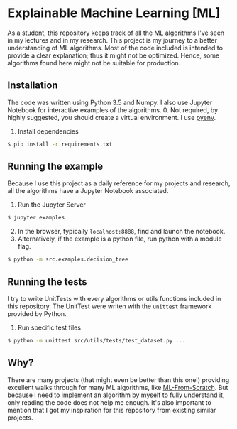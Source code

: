 # Explainable Machine Learning [ML]
As a student, this repository keeps track of all the ML algorithms I've seen in my lectures and in my research.
This project is my journey to a better understanding of ML algorithms.
Most of the code included is intended to provide a clear explanation; thus it might not be optimized. Hence, some algorithms found here might not be suitable for production.

## Installation
The code was written using Python 3.5 and Numpy. I also use Jupyter Notebook for interactive examples of the algorithms.
0. Not required, by highly suggested, you should create a virtual environment. I use [pyenv](https://github.com/pyenv/pyenv).
1. Install dependencies
```bash
$ pip install -r requirements.txt
```

## Running the example
Because I use this project as a daily reference for my projects and research, all the algorithms have a Jupyter Notebook associated.
1. Run the Jupyter Server
```bash
$ jupyter examples
```
2. In the browser, typically `localhost:8888`, find and launch the notebook.
3. Alternatively, if the example is a python file, run python with a module flag.
```bash
$ python -m src.examples.decision_tree
```

## Running the tests
I try to write UnitTests with every algorithms or utils functions included in this repository.
The UnitTest were writen with the `unittest` framework provided by Python.
1. Run specific test files
```bash
$ python -m unittest src/utils/tests/test_dataset.py ...
```

## Why?
There are many projects (that might even be better than this one!) providing excellent walks through for many ML algorithms, like [ML-From-Scratch](https://github.com/eriklindernoren/ML-From-Scratch).
But because I need to implement an algorithm by myself to fully understand it, only reading the code does not help me enough. 
It's also important to mention that I got my inspiration for this repository from existing similar projects.
